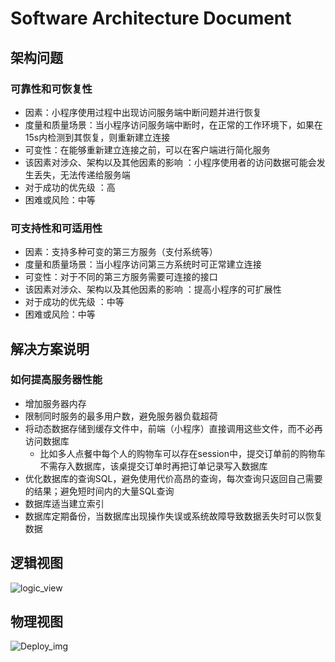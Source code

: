 # Software Architecture Document

## 架构问题

### 可靠性和可恢复性

* 因素：小程序使用过程中出现访问服务端中断问题并进行恢复
* 度量和质量场景：当小程序访问服务端中断时，在正常的工作环境下，如果在15s内检测到其恢复，则重新建立连接
* 可变性：在能够重新建立连接之前，可以在客户端进行简化服务
* 该因素对涉众、架构以及其他因素的影响 ：小程序使用者的访问数据可能会发生丢失，无法传递给服务端
* 对于成功的优先级 ：高
* 困难或风险：中等

### 可支持性和可适用性

* 因素：支持多种可变的第三方服务（支付系统等）
* 度量和质量场景：当小程序访问第三方系统时可正常建立连接
* 可变性：对于不同的第三方服务需要可连接的接口
* 该因素对涉众、架构以及其他因素的影响 ：提高小程序的可扩展性
* 对于成功的优先级 ：中等
* 困难或风险：中等

## 解决方案说明

### 如何提高服务器性能

* 增加服务器内存
* 限制同时服务的最多用户数，避免服务器负载超荷
* 将动态数据存储到缓存文件中，前端（小程序）直接调用这些文件，而不必再访问数据库
  * 比如多人点餐中每个人的购物车可以存在session中，提交订单前的购物车不需存入数据库，该桌提交订单时再把订单记录写入数据库
* 优化数据库的查询SQL，避免使用代价高昂的查询，每次查询只返回自己需要的结果；避免短时间内的大量SQL查询
* 数据库适当建立索引
* 数据库定期备份，当数据库出现操作失误或系统故障导致数据丢失时可以恢复数据

## 逻辑视图

![logic_view](https://github.com/rookies-sysu/Dashboard/blob/master/imgs/logicView.png?raw=true)

## 物理视图

![Deploy_img](https://github.com/rookies-sysu/Dashboard/blob/master/imgs/deployment_img.png?raw=true)
